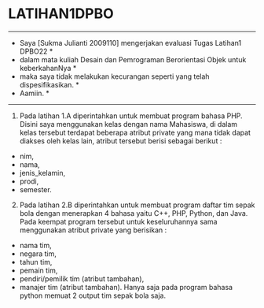 # LATIHAN1DPBO
***********************************************************************************
* Saya [Sukma Julianti 2009110] mengerjakan evaluasi Tugas Latihan1 DPBO22 	      *
* dalam mata kuliah Desain dan Pemrograman Berorientasi Objek untuk keberkahanNya *
* maka saya tidak melakukan kecurangan seperti yang telah dispesifikasikan.       *
* Aamiin.																	                                        *
***********************************************************************************

1. Pada latihan 1.A diperintahkan untuk membuat program bahasa PHP. Disini saya menggunakan kelas dengan nama Mahasiswa, di dalam kelas tersebut terdapat beberapa atribut private yang mana tidak dapat diakses oleh kelas lain, atribut tersebut berisi sebagai berikut :
- nim,
- nama,
- jenis_kelamin,
- prodi,
- semester.

2. Pada latihan 2.B diperintahkan untuk membuat program daftar tim sepak bola dengan menerapkan 4 bahasa yaitu C++, PHP, Python, dan Java. Pada keempat program tersebut untuk keseluruhannya sama menggunakan atribut private yang berisikan :
- nama tim,
- negara tim,
- tahun tim,
- pemain tim,
- pendiri/pemilik tim (atribut tambahan),
- manajer tim (atribut tambahan).
Hanya saja pada program bahasa python memuat 2 output tim sepak bola saja.
